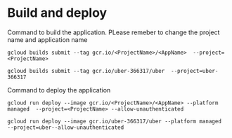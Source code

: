 # Build and deploy

Command to build the application. PLease remeber to change the project name and application name
```
gcloud builds submit --tag gcr.io/<ProjectName>/<AppName>  --project=<ProjectName>

gcloud builds submit --tag gcr.io/uber-366317/uber  --project=uber-366317
```

Command to deploy the application
```
gcloud run deploy --image gcr.io/<ProjectName>/<AppName> --platform managed  --project=<ProjectName> --allow-unauthenticated

gcloud run deploy --image gcr.io/uber-366317/uber --platform managed  --project=uber--allow-unauthenticated
```
